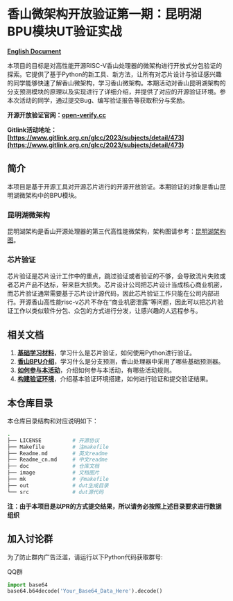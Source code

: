# 香山微架构开放验证第一期：昆明湖BPU模块UT验证实战

**[English Document](/Readme.md)**


本项目的目标是对高性能开源RISC-V香山处理器的微架构进行开放式分包验证的探索。它提供了基于Python的新工具、新方法，让所有对芯片设计与验证感兴趣的同学能够快速了解香山微架构，学习香山微架构。本期活动对香山昆明湖架构的分支预测模块的原理以及实现进行了详细介绍，并提供了对应的开源验证环境。参本次活动的同学，通过提交Bug、编写验证报告等获取积分与奖励。


**开源开放验证官网：[open-verify.cc](https://open-verify.cc)**

**Gitlink活动地址：[https://www.gitlink.org.cn/glcc/2023/subjects/detail/473](https://www.gitlink.org.cn/glcc/2023/subjects/detail/473)**


## 简介

本项目是基于开源工具对开源芯片进行的开源开放验证。本期验证的对象是香山昆明湖微架构中的BPU模块。

### 昆明湖微架构

昆明湖架构是香山开源处理器的第三代高性能微架构，架构图请参考：[昆明湖架构图](https://github.com/OpenXiangShan/XiangShan/raw/kunminghu/images/xs-arch-nanhu.svg)。

### 芯片验证

芯片验证是芯片设计工作中的重点，跳过验证或者验证的不够，会导致流片失败或者芯片产品不达标，带来巨大损失。芯片设计公司把芯片设计当成核心商业机密，而芯片验证通常需要基于芯片设计源代码，因此芯片验证工作只能在公司内部进行。开源香山高性能risc-v芯片不存在“商业机密泄露”等问题，因此可以把芯片验证工作以类似软件分包、众包的方式进行分发，让感兴趣的人远程参与。

## 相关文档

1. **[基础学习材料](https://open-verify.cc/mlvp/docs/)**，学习什么是芯片验证，如何使用Python进行验证。
1. **[香山BPU介绍](https://open-verify.cc/xs-bpu/docs/)**，学习什么是分支预测，香山处理器中采用了哪些基础预测器。
1. **[如何参与本活动](/doc/join_cn.md)**，介绍如何参与本活动，有哪些活动规则。
1. **[构建验证环境](/doc/env_cn.md)**，介绍基本验证环境搭建，如何进行验证和提交验证结果。


## 本仓库目录

本仓库目录结构和对应说明如下：

```bash
.
├── LICENSE          # 开源协议
├── Makefile         # 注makefile
├── Readme.md        # 英文readme
├── Readme_cn.md     # 中文readme
├── doc              # 仓库文档
├── image            # 文档图片
├── mk               # 子makefile
├── out              # dut生成目录
└── src              # dut源代码
```

**注：由于本项目是以PR的方式提交结果，所以请务必按照上述目录要求进行数据组织**


## 加入讨论群

为了防止群内广告泛滥，请运行以下Python代码获取群号:

QQ群
```python
import base64
base64.b64decode('Your_Base64_Data_Here').decode()
```